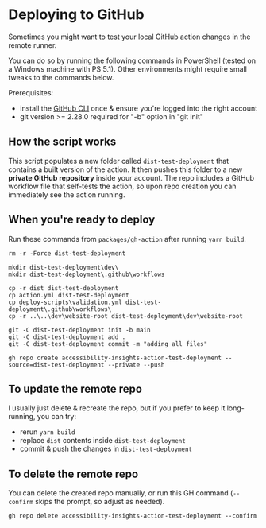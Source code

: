 <!--
Copyright (c) Microsoft Corporation. All rights reserved.
Licensed under the MIT License.
-->

# Deploying to GitHub

Sometimes you might want to test your local GitHub action changes in the remote runner.

You can do so by running the following commands in PowerShell (tested on a Windows machine with PS 5.1). Other environments might require small tweaks to the commands below.

Prerequisites:

-   install the [GitHub CLI](https://cli.github.com/) once & ensure you're logged into the right account
-   git version >= 2.28.0 required for "-b" option in "git init"

## How the script works

This script populates a new folder called `dist-test-deployment` that contains a built version of the action. It then pushes this folder to a new **private GitHub repository** inside your account. The repo includes a GitHub workflow file that self-tests the action, so upon repo creation you can immediately see the action running.

## When you're ready to deploy

Run these commands from `packages/gh-action` after running `yarn build`.

```
rm -r -Force dist-test-deployment

mkdir dist-test-deployment\dev\
mkdir dist-test-deployment\.github\workflows

cp -r dist dist-test-deployment
cp action.yml dist-test-deployment
cp deploy-scripts\validation.yml dist-test-deployment\.github\workflows\
cp -r ..\..\dev\website-root dist-test-deployment\dev\website-root

git -C dist-test-deployment init -b main
git -C dist-test-deployment add .
git -C dist-test-deployment commit -m "adding all files"

gh repo create accessibility-insights-action-test-deployment --source=dist-test-deployment --private --push
```

## To update the remote repo

I usually just delete & recreate the repo, but if you prefer to keep it long-running, you can try:

-   rerun `yarn build`
-   replace `dist` contents inside `dist-test-deployment`
-   commit & push the changes in `dist-test-deployment`

## To delete the remote repo

You can delete the created repo manually, or run this GH command (`--confirm` skips the prompt, so adjust as needed).

`gh repo delete accessibility-insights-action-test-deployment --confirm`
